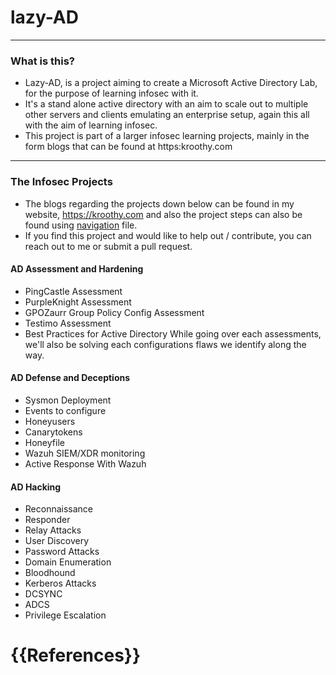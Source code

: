 
# lazy-AD

---
### What is this?
- Lazy-AD, is a project aiming to create a Microsoft Active Directory Lab, for the purpose of learning infosec with it.
- It's a stand alone active directory with an aim to scale out to multiple other servers and clients emulating an enterprise setup, again this all with the aim of learning infosec.
- This project is part of a larger infosec learning projects, mainly in the form blogs that can be found at https:kroothy.com
---

### The Infosec Projects
- The blogs regarding the projects down below can be found in my website, https://kroothy.com and also the project steps can also be found using [navigation](https://github.com/krooth/lazy-AD/blob/main/navigation.md) file.
- If you find this project and would like to help out / contribute, you can reach out to me or submit a pull request.
#### AD Assessment and Hardening ####
- PingCastle Assessment
- PurpleKnight Assessment
- GPOZaurr Group Policy Config Assessment
- Testimo Assessment
- Best Practices for Active Directory
While going over each assessments, we'll also be solving each configurations flaws we identify along the way.
#### AD Defense and Deceptions ####
- Sysmon Deployment
- Events to configure
- Honeyusers
- Canarytokens
- Honeyfile
- Wazuh SIEM/XDR monitoring
- Active Response With Wazuh
#### AD Hacking ####
- Reconnaissance 
- Responder
- Relay Attacks
- User Discovery
- Password Attacks
- Domain Enumeration
- Bloodhound
- Kerberos Attacks
- DCSYNC
- ADCS
- Privilege Escalation
# {{References}}

